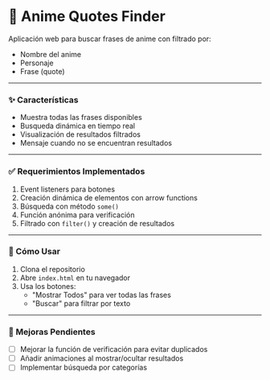 # 🎌 Anime Quotes Finder

Aplicación web para buscar frases de anime con filtrado por:
- Nombre del anime
- Personaje
- Frase (quote)

---

### ✨ Características
- Muestra todas las frases disponibles
- Busqueda dinámica en tiempo real
- Visualización de resultados filtrados
- Mensaje cuando no se encuentran resultados

---

### ✅ Requerimientos Implementados
1. Event listeners para botones
2. Creación dinámica de elementos con arrow functions
3. Búsqueda con método `some()`
4. Función anónima para verificación
5. Filtrado con `filter()` y creación de resultados

---

### 🚀 Cómo Usar
1. Clona el repositorio
2. Abre `index.html` en tu navegador
3. Usa los botones:
   - "Mostrar Todos" para ver todas las frases
   - "Buscar" para filtrar por texto

---

### 📝 Mejoras Pendientes
- [ ] Mejorar la función de verificación para evitar duplicados
- [ ] Añadir animaciones al mostrar/ocultar resultados
- [ ] Implementar búsqueda por categorías
